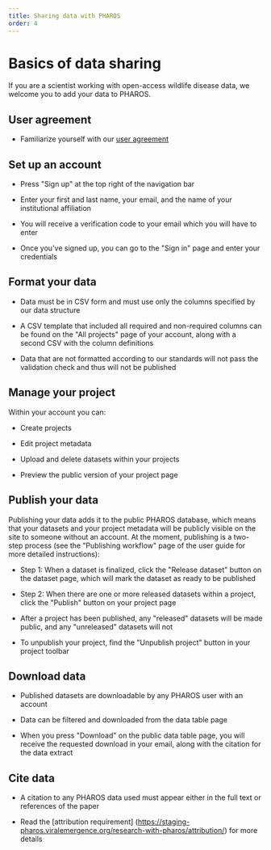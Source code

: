 ```yaml
---
title: Sharing data with PHAROS
order: 4
---
```


# Basics of data sharing

If you are a scientist working with open-access wildlife disease data, we welcome you to add your data to PHAROS. 

## User agreement

- Familiarize yourself with our [user agreement](/data-use/)

## Set up an account

- Press "Sign up" at the top right of the navigation bar

- Enter your first and last name, your email, and the name of your institutional affiliation

- You will receive a verification code to your email which you will have to enter 

- Once you've signed up, you can go to the "Sign in" page and enter your credentials 

## Format your data

- Data must be in CSV form and must use only the columns specified by our data structure 

- A CSV template that included all required and non-required columns can be found on the "All projects" page of your account, along with a second CSV with the column definitions 

- Data that are not formatted according to our standards will not pass the validation check and thus will not be published

## Manage your project

Within your account you can: 

- Create projects

- Edit project metadata

- Upload and delete datasets within your projects

- Preview the public version of your project page

## Publish your data

Publishing your data adds it to the public PHAROS database, which means that your datasets and your project metadata will be publicly visible on the site to someone without an account. At the moment, publishing is a two-step process (see the "Publishing workflow" page of the user guide for more detailed instructions): 

- Step 1: When a dataset is finalized, click the "Release dataset" button on the dataset page, which will mark the dataset as ready to be published

- Step 2: When there are one or more released datasets within a project, click the "Publish" button on your project page

- After a project has been published, any "released" datasets will be made public, and any "unreleased" datasets will not

- To unpublish your project, find the "Unpublish project" button in your project toolbar

## Download data

- Published datasets are downloadable by any PHAROS user with an account

- Data can be filtered and downloaded from the data table page 

- When you press "Download" on the public data table page, you will receive the requested download in your email, along with the citation for the data extract

## Cite data

- A citation to any PHAROS data used must appear either in the full text or references of the paper 

- Read the [attribution requirement] (https://staging-pharos.viralemergence.org/research-with-pharos/attribution/) for more details 




